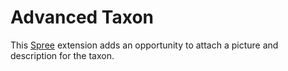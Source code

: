 Advanced Taxon
==============

This [Spree](http://github.com/railsdog/spree/tree/master) extension adds an opportunity to attach a picture and description for the taxon.

